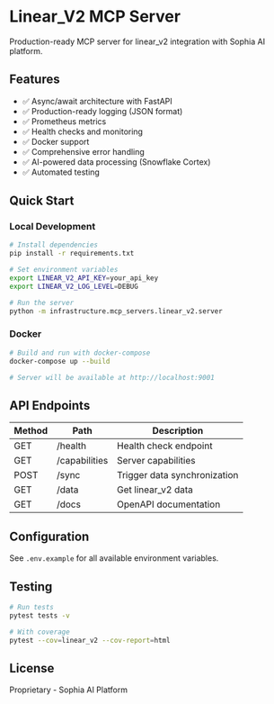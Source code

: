 # Linear_V2 MCP Server

Production-ready MCP server for linear_v2 integration with Sophia AI platform.

## Features

- ✅ Async/await architecture with FastAPI
- ✅ Production-ready logging (JSON format)
- ✅ Prometheus metrics
- ✅ Health checks and monitoring
- ✅ Docker support
- ✅ Comprehensive error handling
- ✅ AI-powered data processing (Snowflake Cortex)
- ✅ Automated testing

## Quick Start

### Local Development

```bash
# Install dependencies
pip install -r requirements.txt

# Set environment variables
export LINEAR_V2_API_KEY=your_api_key
export LINEAR_V2_LOG_LEVEL=DEBUG

# Run the server
python -m infrastructure.mcp_servers.linear_v2.server
```

### Docker

```bash
# Build and run with docker-compose
docker-compose up --build

# Server will be available at http://localhost:9001
```

## API Endpoints

| Method | Path | Description |
|--------|------|-------------|
| GET | /health | Health check endpoint |
| GET | /capabilities | Server capabilities |
| POST | /sync | Trigger data synchronization |
| GET | /data | Get linear_v2 data |
| GET | /docs | OpenAPI documentation |

## Configuration

See `.env.example` for all available environment variables.

## Testing

```bash
# Run tests
pytest tests -v

# With coverage
pytest --cov=linear_v2 --cov-report=html
```

## License

Proprietary - Sophia AI Platform
